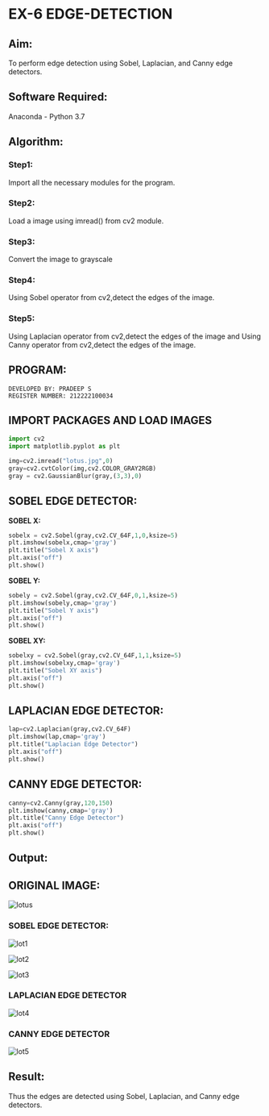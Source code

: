 # EX-6 EDGE-DETECTION
## Aim:
To perform edge detection using Sobel, Laplacian, and Canny edge detectors.

## Software Required:
Anaconda - Python 3.7

## Algorithm:
### Step1:
Import all the necessary modules for the program.
### Step2:
Load a image using imread() from cv2 module.
### Step3:
Convert the image to grayscale
### Step4:
Using Sobel operator from cv2,detect the edges of the image.
### Step5:
Using Laplacian operator from cv2,detect the edges of the image and Using Canny operator from cv2,detect the edges of the image.
## PROGRAM:
```
DEVELOPED BY: PRADEEP S
REGISTER NUMBER: 212222100034
```
## IMPORT PACKAGES AND LOAD IMAGES
  ```python
import cv2
import matplotlib.pyplot as plt

img=cv2.imread("lotus.jpg",0)
gray=cv2.cvtColor(img,cv2.COLOR_GRAY2RGB)
gray = cv2.GaussianBlur(gray,(3,3),0)
```
## SOBEL EDGE DETECTOR:
**SOBEL X:**
  ```python
  sobelx = cv2.Sobel(gray,cv2.CV_64F,1,0,ksize=5)
plt.imshow(sobelx,cmap='gray')
plt.title("Sobel X axis")
plt.axis("off")
plt.show()
```
**SOBEL Y:**
```python
sobely = cv2.Sobel(gray,cv2.CV_64F,0,1,ksize=5)
plt.imshow(sobely,cmap='gray')
plt.title("Sobel Y axis")
plt.axis("off")
plt.show()
```
**SOBEL XY:**
  ```python
  sobelxy = cv2.Sobel(gray,cv2.CV_64F,1,1,ksize=5)
plt.imshow(sobelxy,cmap='gray')
plt.title("Sobel XY axis")
plt.axis("off")
plt.show()
```
## LAPLACIAN EDGE DETECTOR:
```python
lap=cv2.Laplacian(gray,cv2.CV_64F)
plt.imshow(lap,cmap='gray')
plt.title("Laplacian Edge Detector")
plt.axis("off")
plt.show()
```
## CANNY EDGE DETECTOR:
```python
canny=cv2.Canny(gray,120,150)
plt.imshow(canny,cmap='gray')
plt.title("Canny Edge Detector")
plt.axis("off")
plt.show()
```
## Output:
## ORIGINAL IMAGE:

![lotus](https://github.com/user-attachments/assets/2f87a940-a195-4565-88c7-4a03b30992e1)

### SOBEL EDGE DETECTOR:

![lot1](https://github.com/user-attachments/assets/db3defc2-6d51-4630-abdb-14cd2bf99408)

![lot2](https://github.com/user-attachments/assets/56d70f3a-618c-446d-856f-7ce51e8e1975)

![lot3](https://github.com/user-attachments/assets/7e97ba23-12bf-4b3e-8cb6-49acb9315ff4)

### LAPLACIAN EDGE DETECTOR

![lot4](https://github.com/user-attachments/assets/1312a215-bfed-42a1-a90b-40d58ee4bc50)


### CANNY EDGE DETECTOR

![lot5](https://github.com/user-attachments/assets/f37f967f-767b-444c-99ca-4bde75f6100c)


## Result:
Thus the edges are detected using Sobel, Laplacian, and Canny edge detectors.
